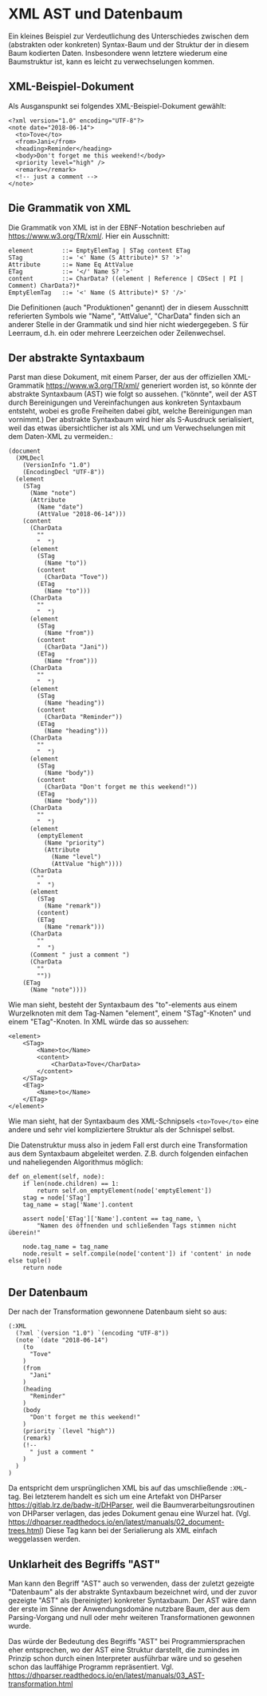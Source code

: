 XML AST und Datenbaum
=====================

Ein kleines Beispiel zur Verdeutlichung des Unterschiedes zwischen dem
(abstrakten oder konkreten) Syntax-Baum und der Struktur der in diesem Baum
kodierten Daten. Insbesondere wenn letztere wiederum eine Baumstruktur ist, kann
es leicht zu verwechselungen kommen.


XML-Beispiel-Dokument
---------------------

Als Ausganspunkt sei folgendes XML-Beispiel-Dokument gewählt:

    <?xml version="1.0" encoding="UTF-8"?>
    <note date="2018-06-14">
      <to>Tove</to>
      <from>Jani</from>
      <heading>Reminder</heading>
      <body>Don't forget me this weekend!</body>
      <priority level="high" />
      <remark></remark>
      <!-- just a comment -->
    </note>


Die Grammatik von XML
---------------------

Die Grammatik von XML ist in der EBNF-Notation beschrieben auf
<https://www.w3.org/TR/xml/>. Hier ein Ausschnitt: 

    element	       ::= EmptyElemTag | STag content ETag
    STag	       ::= '<' Name (S Attribute)* S? '>'
    Attribute	   ::= Name Eq AttValue
    ETag           ::= '</' Name S? '>'
    content	       ::= CharData? ((element | Reference | CDSect | PI | Comment) CharData?)*
    EmptyElemTag   ::= '<' Name (S Attribute)* S? '/>'

Die Definitionen (auch "Produktionen" genannt) der in diesem Ausschnitt referierten
Symbols wie "Name", "AttValue", "CharData" finden sich an anderer Stelle in der
Grammatik und sind hier nicht wiedergegeben. S für Leerraum, d.h. ein oder mehrere 
Leerzeichen oder Zeilenwechsel.


Der abstrakte Syntaxbaum
------------------------

Parst man diese Dokument, mit einem Parser, der aus der offiziellen
XML-Grammatik <https://www.w3.org/TR/xml/> generiert worden ist, so
könnte der abstrakte Syntaxbaum (AST) wie folgt so aussehen. ("könnte", weil der
AST durch Bereinigungen und Vereinfachungen aus konkreten Syntaxbaum 
entsteht, wobei es große Freiheiten dabei gibt, welche Bereinigungen
man vornimmt.)  Der abstrakte Syntaxbaum wird hier als S-Ausdruck 
serialisiert, weil das etwas übersichtlicher ist als XML und um 
Verwechselungen mit dem Daten-XML zu vermeiden.:

    (document
      (XMLDecl
        (VersionInfo "1.0")
        (EncodingDecl "UTF-8"))
      (element
        (STag
          (Name "note")
          (Attribute
            (Name "date")
            (AttValue "2018-06-14")))
        (content
          (CharData
            ""
            "  ")
          (element
            (STag
              (Name "to"))
            (content
              (CharData "Tove"))
            (ETag
              (Name "to")))
          (CharData
            ""
            "  ")
          (element
            (STag
              (Name "from"))
            (content
              (CharData "Jani"))
            (ETag
              (Name "from")))
          (CharData
            ""
            "  ")
          (element
            (STag
              (Name "heading"))
            (content
              (CharData "Reminder"))
            (ETag
              (Name "heading")))
          (CharData
            ""
            "  ")
          (element
            (STag
              (Name "body"))
            (content
              (CharData "Don't forget me this weekend!"))
            (ETag
              (Name "body")))
          (CharData
            ""
            "  ")
          (element
            (emptyElement
              (Name "priority")
              (Attribute
                (Name "level")
                (AttValue "high"))))
          (CharData
            ""
            "  ")
          (element
            (STag
              (Name "remark"))
            (content)
            (ETag
              (Name "remark")))
          (CharData
            ""
            "  ")
          (Comment " just a comment ")
          (CharData
            ""
            ""))
        (ETag
          (Name "note"))))


Wie man sieht, besteht der Syntaxbaum des "to"-elements aus einem Wurzelknoten
mit dem Tag-Namen "element", einem "STag"-Knoten" und einem "ETag"-Knoten. In XML
würde das so aussehen:

    <element>
        <STag>
            <Name>to</Name>
            <content>
                <CharData>Tove</CharData>
            </content>
        </STag>
        <ETag>
            <Name>to</Name>
        </ETag>
    </element>

Wie man sieht, hat der Syntaxbaum des XML-Schnipsels `<to>Tove</to>` eine
andere und sehr viel kompliziertere Struktur als der Schnispel selbst.

Die Datenstruktur muss also in jedem Fall erst durch eine Transformation
aus dem Syntaxbaum abgeleitet werden. Z.B. durch folgenden 
einfachen und naheliegenden Algorithmus möglich:

    def on_element(self, node):
        if len(node.children) == 1:
            return self.on_emptyElement(node['emptyElement'])
        stag = node['STag']
        tag_name = stag['Name'].content

        assert node['ETag']['Name'].content == tag_name, \
            "Namen des öffnenden und schließenden Tags stimmen nicht überein!"

        node.tag_name = tag_name
        node.result = self.compile(node['content']) if 'content' in node else tuple()
        return node

Der Datenbaum
-------------

Der nach der Transformation gewonnene Datenbaum sieht so aus: 

    (:XML
      (?xml `(version "1.0") `(encoding "UTF-8"))
      (note `(date "2018-06-14")
        (to
          "Tove"
        )
        (from
          "Jani"
        )
        (heading
          "Reminder"
        )
        (body
          "Don't forget me this weekend!"
        )
        (priority `(level "high"))
        (remark)
        (!--
          " just a comment "
        )
      )
    )

Da entspricht dem ursprünglichen XML bis auf das umschließende `:XML`-tag. Bei
letzterem handelt es sich um eine Artefakt von DHParser
<https://gitlab.lrz.de/badw-it/DHParser>, weil die Baumverarbeitungsroutinen von
DHParser verlagen, das jedes Dokument genau eine Wurzel hat. (Vgl.
<https://dhparser.readthedocs.io/en/latest/manuals/02_document-trees.html>) Diese Tag
kann bei der Serialierung als XML einfach weggelassen werden.

Unklarheit des Begriffs "AST"
-----------------------------

Man kann den Begriff "AST" auch so verwenden, dass der zuletzt gezeigte
"Datenbaum" als der abstrakte Syntaxbaum bezeichnet wird, und der zuvor gezeigte
"AST" als (bereinigter) konkreter Syntaxbaum. Der AST wäre dann der erste im
Sinne der Anwendungsdomäne nutzbare Baum, der aus dem Parsing-Vorgang und null
oder mehr weiteren Transformationen gewonnen wurde. 

Das würde der Bedeutung des Begriffs "AST" bei Programmiersprachen eher
entsprechen, wo der AST eine Struktur darstellt, die zumindes im Prinzip schon
durch einen Interpreter ausführbar wäre und so gesehen schon das lauffähige 
Programm repräsentiert. Vgl. <https://dhparser.readthedocs.io/en/latest/manuals/03_AST-transformation.html>